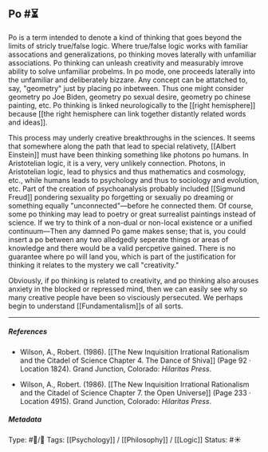 ## Po  #⏳ 

Po is a term intended to denote a kind of thinking that goes beyond the limits of stricly true/false logic. Where true/false logic works with familiar assocations and generalizations, po thinking moves laterally with unfamiliar associations. Po thinking can unleash creativity and measurably imrove  ability to solve unfamiliar probelms. In po mode, one proceeds laterally into the unfamiliar and deliberately bizzare. Any concept can be attatched to, say, "geometry" just by placing po inbetween. Thus one might consider geometry po Joe Biden, geometry po sexual desire, geometry po chinese painting, etc. Po thinking is linked neurologically to the [[right hemisphere]] because [[the right hemisphere can link together distantly related words and ideas]].

This process may underly creative breakthroughs in the sciences. It seems that somewhere along the path that lead to special relativety, [[Albert Einstein]] must have been thinking something like photons po humans. In Aristotelian logic, it is a very, very unlikely connection. Photons, in Aristotelian logic, lead to physics and thus mathematics and cosmology, etc., while humans leads to psychology and thus to sociology and evolution, etc. Part of the creation of psychoanalysis probably included [[Sigmund Freud]] pondering sexuality po forgetting or sexualiy po dreaming or something equally "unconnected"—before he connected them. Of course, some po thinking may lead to poetry or great surrealist paintings instead of science. If we try to think of a non-dual or non-local existence or a unified continuum—Then any damned Po game makes sense; that is, you could insert a po between any two alledgedly seperate things or areas of knowledge and there would be a valid percpetive gained. There is no guarantee where po will land you, which is part of the justification for thinking it relates to the mystery we call "creativity." 

Obviously, if po thinking is related to creativity, and po thinking also arouses anxiety in the blocked or repressed mind, then we can easily see why so many creative people have been so visciously persecuted. We perhaps begin to understand [[Fundamentalism]]s of all sorts. 

___

##### References

- Wilson, A., Robert. (1986). [[The New Inquisition Irrational Rationalism and the Citadel of Science Chapter 4. The Dance of Shiva]] (Page 92 · Location 1824). Grand Junction, Colorado: _Hilaritas Press_.

- Wilson, A., Robert. (1986). [[The New Inquisition Irrational Rationalism and the Citadel of Science Chapter 7. the Open Universe]] (Page 233 · Location 4915). Grand Junction, Colorado: _Hilaritas Press_.

##### Metadata

Type: #🔵/🔵 
Tags: [[Psychology]] / [[Philosophy]] / [[Logic]] 
Status: #☀️ 